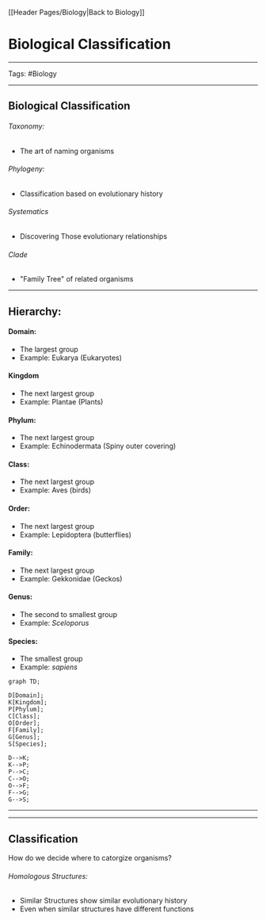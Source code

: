 [[Header Pages/Biology|Back to Biology]]

# Biological Classification

---

Tags: #Biology 

---

## Biological Classification

###### Taxonomy:
- The art of naming organisms

###### Phylogeny:
- Classification based on evolutionary history

###### Systematics
- Discovering Those evolutionary relationships

###### Clade
- "Family Tree" of related organisms

---

## Hierarchy:

#### Domain:
- The largest group
- Example: Eukarya (Eukaryotes)

#### Kingdom
- The next largest group
- Example: Plantae (Plants)

#### Phylum:
- The next largest group
- Example: Echinodermata (Spiny outer covering)

#### Class:
- The next largest group
- Example: Aves (birds)

#### Order:
- The next largest group
- Example: Lepidoptera (butterflies)

#### Family:
- The next largest group
- Example: Gekkonidae (Geckos)

#### Genus:
- The second to smallest group
- Example: *Sceloporus*

#### Species:
- The smallest group
- Example: *sapiens*

```mermaid
graph TD;

D[Domain];
K[Kingdom];
P[Phylum];
C[Class];
O[Order];
F[Family];
G[Genus];
S[Species];

D-->K;
K-->P;
P-->C;
C-->O;
O-->F;
F-->G;
G-->S;
```

---
---

## Classification

How do we decide where to catorgize organisms?

###### Homologous Structures:
- Similar Structures show similar evolutionary history
- Even when similar structures have different functions